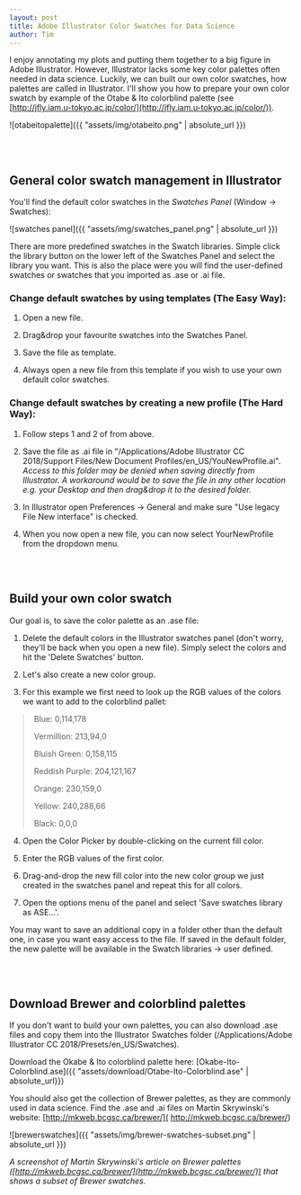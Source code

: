 ```yaml
---
layout: post
title: Adobe Illustrator Color Swatches for Data Science
author: Tim
---
```


I enjoy annotating my plots and putting them together to a big figure in Adobe Illustrator. However, Illustrator lacks some key color palettes often needed in data science. Luckily, we can built our own color swatches, how palettes are called in Illustrator. I'll show you how to prepare your own color swatch by example of the Otabe & Ito colorblind palette (see [http://jfly.iam.u-tokyo.ac.jp/color/](http://jfly.iam.u-tokyo.ac.jp/color/)).

![otabeitopalette]({{ "assets/img/otabeito.png" | absolute_url }})

<br><br>

## General color swatch management in Illustrator

You'll find the default color swatches in the *Swatches Panel* (Window -> Swatches):

![swatches panel]({{ "assets/img/swatches_panel.png" | absolute_url }})

There are more predefined swatches in the Swatch libraries. Simple click the library button on the lower left of the Swatches Panel and select the library you want. This is also the place were you will find the user-defined swatches or swatches that you imported as .ase or .ai file.   

   

### Change default swatches by using templates (The Easy Way):

1. Open a new file.

2. Drag&drop your favourite swatches into the Swatches Panel.

3. Save the file as template.

4. Always open a new file from this template if you wish to use your own default color swatches.

### Change default swatches by creating a new profile (The Hard Way):

1. Follow steps 1 and 2 of from above.

2. Save the file as .ai file in "/Applications/Adobe Illustrator CC 2018/Support Files/New Document Profiles/en_US/YouNewProfile.ai". *Access to this folder may be denied when saving directly from Illustrator. A workaround would be to save the file in any other location e.g. your Desktop and then drag&drop it to the desired folder.*

3. In Illustrator open Preferences -> General and make sure "Use legacy File New interface" is checked.

4. When you now open a new file, you can now select YourNewProfile from the dropdown menu.

   <br><br>

## Build your own color swatch

Our goal is, to save the color palette as an .ase file:

1. Delete the default colors in the Illustrator swatches panel (don't worry, they'll be back when you open a new file). Simply select the colors and hit the 'Delete Swatches' button.   

2. Let's also create a new color group.   

3. For this example we first need to look up the RGB values of the colors we want to add to the colorblind pallet:

> ​	Blue: 0,114,178
>
> ​	Vermillion: 213,94,0
>
> ​	Bluish Green: 0,158,115
>
> ​	Reddish Purple: 204,121,167
>
> ​	Orange: 230,159,0
>
> ​	Yellow: 240,288,66
>
> ​	Black: 0,0,0

4. Open the Color Picker by double-clicking on the current fill color.

5. Enter the RGB values of the first color.

6. Drag-and-drop the new fill color into the new color group we just created in the swatches panel and repeat this for all colors.

7. Open the options menu of the panel and select 'Save swatches library as ASE...'.

You may want to save an additional copy in a folder other than the default one, in case you want easy access to the file. If saved in the default folder, the new palette will be available in the Swatch libraries -> user defined.

<br><br>

## Download Brewer and colorblind palettes

If you don't want to build your own palettes, you can also download .ase files and copy them into the Illustrator Swatches folder (/Applications/Adobe Illustrator CC 2018/Presets/en_US/Swatches).

Download the Okabe & Ito colorblind palette here: [Okabe-Ito-Colorblind.ase]({{ "assets/download/Otabe-Ito-Colorblind.ase" | absolute_url}})

You should also get the collection of Brewer palettes, as they are commonly used in data science. Find the .ase and .ai files on Martin Skrywinski's website: [http://mkweb.bcgsc.ca/brewer/]( http://mkweb.bcgsc.ca/brewer/)

![brewerswatches]({{ "assets/img/brewer-swatches-subset.png" | absolute_url }}) 

*A screenshot of Martin Skrywinski's article on Brewer palettes  ([http://mkweb.bcgsc.ca/brewer/](http://mkweb.bcgsc.ca/brewer/)) that shows a subset of Brewer swatches.*